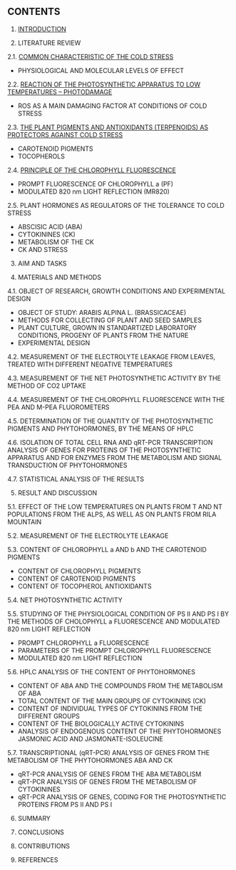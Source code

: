 ## CONTENTS

1. [INTRODUCTION](https://github.com/MKolaksazov/PhD-Dissertation-Thesis/blob/master/Chapters/1.pdf)

2. LITERATURE REVIEW

2.1. [COMMON CHARACTERISTIC OF THE COLD STRESS](https://github.com/MKolaksazov/PhD-Dissertation-Thesis/blob/master/Chapters/2.1.pdf)
- PHYSIOLOGICAL AND MOLECULAR LEVELS OF EFFECT

2.2. [REACTION OF THE PHOTOSYNTHETIC APPARATUS TO LOW TEMPERATURES – PHOTODAMAGE](https://github.com/MKolaksazov/PhD-Dissertation-Thesis/blob/master/Chapters/2.2.pdf)
- ROS AS A MAIN DAMAGING FACTOR AT CONDITIONS OF COLD STRESS 

2.3. [THE PLANT PIGMENTS AND ANTIOXIDANTS (TERPENOIDS) AS PROTECTORS AGAINST COLD STRESS](https://github.com/MKolaksazov/PhD-Dissertation-Thesis/blob/master/Chapters/2.3.pdf)
- CAROTENOID PIGMENTS
- TOCOPHEROLS 

2.4. [PRINCIPLE OF THE CHLOROPHYLL FLUORESCENCE](https://github.com/MKolaksazov/PhD-Dissertation-Thesis/blob/master/Chapters/2.4.pdf) 
- PROMPT FLUORESCENCE OF CHLOROPHYLL a (PF) 
- MODULATED 820 nm LIGHT REFLECTION (MR820)

2.5. PLANT HORMONES AS REGULATORS OF THE TOLERANCE TO COLD STRESS 
- ABSCISIC ACID (ABA) 
- CYTOKININES (CK) 
- METABOLISM OF THE CK 
- CK AND STRESS 

3. AIM AND TASKS 

4. MATERIALS AND METHODS 

4.1. OBJECT OF RESEARCH, GROWTH CONDITIONS AND EXPERIMENTAL DESIGN 
- OBJECT OF STUDY: ARABIS ALPINA L. (BRASSICACEAE) 
- METHODS FOR COLLECTING OF PLANT AND SEED SAMPLES 
- PLANT CULTURE, GROWN IN STANDARTIZED LABORATORY CONDITIONS, PROGENY OF PLANTS FROM THE NATURE 
- ЕXPERIMENTAL DESIGN 

4.2. MEASUREMENT OF THE ELECTROLYTE LEAKAGE FROM LEAVES, TREATED WITH DIFFERENT NEGATIVE TEMPERATURES 

4.3. MEASUREMENT OF THE NET PHOTOSYNTHETIC ACTIVITY BY THE METHOD OF СО2 UPTAKE 

4.4. MEASUREMENT OF THE CHLOROPHYLL FLUORESCENCE WITH THE PEA AND M-PEA FLUOROMETERS 

4.5. DETERMINATION OF THE QUANTITY OF THE PHOTOSYNTHETIC PIGMENTS AND PHYTOHORMONES, BY THE MEANS OF HPLC 

4.6. ISOLATION OF TOTAL CELL RNA AND qRT-PCR TRANSCRIPTION ANALYSIS OF GENES FOR PROTEINS OF THE PHOTOSYNTHETIC APPARATUS AND FOR ENZYMES FROM THE METABOLISM AND SIGNAL TRANSDUCTION OF PHYTOHORMONES 

4.7. STATISTICAL ANALYSIS OF THE RESULTS 

5. RESULT AND DISCUSSION 

5.1. EFFECT OF THE LOW TEMPERATURES ON PLANTS FROM T AND NT POPULATIONS FROM THE ALPS, AS WELL AS ON PLANTS FROM RILA MOUNTAIN 

5.2. MEASUREMENT OF THE ELECTROLYTE LEAKAGE 

5.3. CONTENT OF CHLOROPHYLL a AND b AND THE CAROTENOID PIGMENTS 
- CONTENT OF CHLOROPHYLL PIGMENTS 
- CONTENT OF CAROTENOID PIGMENTS 
- CONTENT OF TOCOPHEROL ANTIOXIDANTS

5.4. NET PHOTOSYNTHETIC ACTIVITY 

5.5. STUDYING OF THE PHYSIOLOGICAL CONDITION OF PS II AND PS I BY THE METHODS OF CHOLOPHYLL a FLUORESCENCE AND MODULATED 820 nm LIGHT REFLECTION 
- PROMPT CHLOROPHYLL a FLUORESCENCE 
- PARAMETERS OF THE PROMPT CHLOROPHYLL FLUORESCENCE 
- MODULATED 820 nm LIGHT REFLECTION 

5.6. HPLC ANALYSIS OF THE CONTENT OF PHYTOHORMONES 
- CONTENT OF ABA AND THE COMPOUNDS FROM THE METABOLISM OF ABA 
- TOTAL CONTENT OF THE MAIN GROUPS OF CYTOKININS (CK) 
- CONTENT OF INDIVIDUAL TYPES OF CYTOKININS FROM THE DIFFERENT GROUPS 
- CONTENT OF THE BIOLOGICALLY ACTIVE CYTOKININS 
- ANALYSIS OF ENDOGENOUS CONTENT OF THE PHYTOHORMONES JASMONIC ACID AND JASMONATE-ISOLEUCINE 

5.7. TRANSCRIPTIONAL (qRT-PCR) ANALYSIS OF GENES FROM THE METABOLISM OF THE PHYTOHORMONES ABA AND CK 
- qRT-PCR ANALYSIS OF GENES FROM THE ABA METABOLISM 
- qRT-PCR ANALYSIS OF GENES FROM THE METABOLISM OF CYTOKININES 
- qRT-PCR ANALYSIS OF GENES, CODING FOR THE PHOTOSYNTHETIC PROTEINS FROM PS II AND PS I 

6. SUMMARY

7. CONCLUSIONS 

8. CONTRIBUTIONS 

9. REFERENCES 

